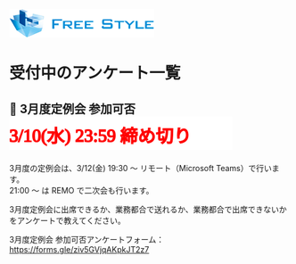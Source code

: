 ![](./logo.png)

# 受付中のアンケート一覧

## 🔶 3月度定例会 参加可否 ![](./closing-monthly-meeting-2021-03.svg)

3月度の定例会は、3/12(金) 19:30 ～ リモート（Microsoft Teams）で行います。  
21:00 ～ は REMO で二次会も行います。

3月度定例会に出席できるか、業務都合で送れるか、業務都合で出席できないかをアンケートで教えてください。  

3月度定例会 参加可否アンケートフォーム：  
https://forms.gle/ziv5GVjqAKpkJT2z7  


